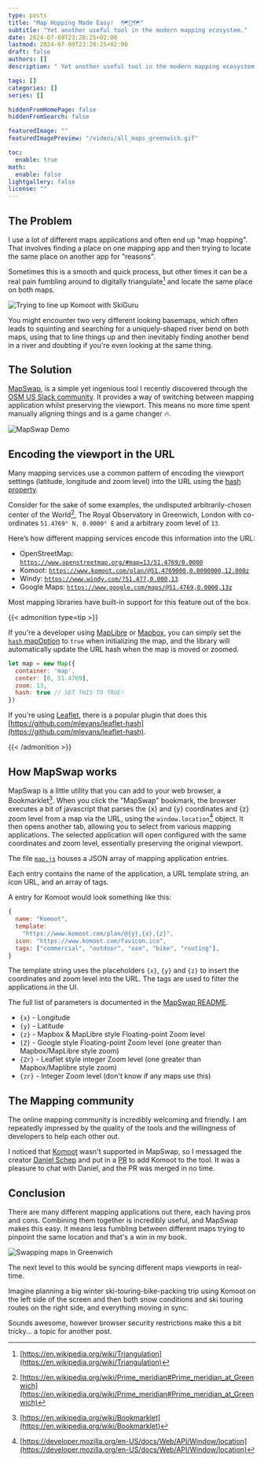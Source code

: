 ```yaml
---
type: posts
title: "Map Hopping Made Easy!  🗺️🦘🗺️"
subtitle: "Yet another useful tool in the modern mapping ecosystem."
date: 2024-07-09T23:28:25+02:00
lastmod: 2024-07-09T23:28:25+02:00
draft: false
authors: []
description: " Yet another useful tool in the modern mapping ecosystem."

tags: []
categories: []
series: []

hiddenFromHomePage: false
hiddenFromSearch: false

featuredImage: ""
featuredImagePreview: "/videos/all_maps_greenwich.gif"

toc:
  enable: true
math:
  enable: false
lightgallery: false
license: ""
---
```


<!--more-->

## The Problem

I use a lot of different maps applications and often end up "map hopping". That involves finding a place on one mapping app and then trying to locate the same place on another app for "reasons".

Sometimes this is a smooth and quick process, but other times it can be a real pain fumbling around to digitally triangulate[^triangulation] and locate the same place on both maps.

![Trying to line up Komoot with SkiGuru](/videos/maphopping_skiguru_komoot.gif)

You might encounter two very different looking basemaps, which often leads to squinting and searching for a uniquely-shaped river bend on both maps, using that to line things up and then inevitably finding another bend in a river and doubting if you're even looking at the same thing.

## The Solution

[MapSwap](https://mapswap.trailsta.sh/), is a  simple yet ingenious tool I recently discovered through the [OSM US Slack community](https://slack.openstreetmap.us/). It provides a way of switching between mapping application whilst preserving the viewport. This means no more time spent manually aligning things and is a game changer 🔥.

![MapSwap Demo](/videos/mapswap.gif)

## Encoding the viewport in the URL

Many mapping services use a common pattern of encoding the viewport settings (latitude, longitude and zoom level) into the URL using the [hash property](https://developer.mozilla.org/en-US/docs/Web/API/URL/hash).

Consider for the sake of some examples, the undisputed arbitrarily-chosen center of the World[^prime-meridian-history], The Royal Observatory in Greenwich, London with co-ordinates `51.4769° N, 0.0000° E` and a arbitrary zoom level of `13`.

Here’s how different mapping services encode this information into the URL:

- OpenStreetMap: [`https://www.openstreetmap.org/#map=13/51.4769/0.0000`](https://www.openstreetmap.org/#map=13/51.4769/0.0000)
- Komoot: [`https://www.komoot.com/plan/@51.4769000,0.0000000,12.000z`](https://www.komoot.com/plan/@51.4769000,0.0000000,12.000z)
- Windy: [`https://www.windy.com/?51.477,0.000,13`](https://www.windy.com/?51.476,0.000,13)
- Google Maps: [`https://www.google.com/maps/@51.4769,0.0000,13z`](https://www.google.com/maps/@51.4769,0.0000,14z)

Most mapping libraries have built-in support for this feature out of the box.

{{< admonition type=tip >}}

If you're a developer using [MapLibre](https://maplibre.org/maplibre-gl-js/docs) or [Mapbox](https://www.mapbox.com/mapbox-gljs), you can simply set the [`hash` mapOption](https://maplibre.org/maplibre-gl-js/docs/API/type-aliases/MapOptions/#hash) to `true` when initializing the map, and the library will automatically update the URL hash when the map is moved or zoomed.

```js
let map = new Map({
  container: 'map',
  center: [0, 51.4769],
  zoom: 13,
  hash: true // SET THIS TO TRUE!
})
```

If you're using [Leaflet](https://leafletjs.com), there is a popular plugin that does this [https://github.com/mlevans/leaflet-hash](https://github.com/mlevans/leaflet-hash).

{{< /admonition >}}

## How MapSwap works

MapSwap is a little utility that you can add to your web browser, a Bookmarklet[^bookmarklet]. When you click the "MapSwap" bookmark, the browser executes a bit of javascript that parses the {x} and {y} coordinates and {z} zoom level from a map via the URL, using the `window.location`[^window.location] object. It then opens another tab, allowing you to select from various mapping applications. The selected application will open configured with the same coordinates and zoom level, essentially preserving the original viewport.

The file [`map.js`](https://gitlab.com/trailstash/mapswap/-/blob/main/swap/maps.js?ref_type=heads) houses a JSON array of mapping application entries.

Each entry contains the name of the application, a URL template string, an icon URL, and an array of tags.

A entry for Komoot would look something like this:

```js
{
  name: "Komoot",
  template:
    "https://www.komoot.com/plan/@{y},{x},{z}",
  icon: "https://www.komoot.com/favicon.ico",
  tags: ["commercial", "outdoor", "osm", "bike", "routing"],
}
```

The template string uses the placeholders `{x}`, `{y}` and `{z}` to insert the coordinates and zoom level into the URL. The tags are used to filter the applications in the UI.

The full list of parameters is documented in the [MapSwap README](https://gitlab.com/trailstash/mapswap/-/blob/main/README.md).

- `{x}` - Longitude
- `{y}` - Latitude
- `{z}` - Mapbox & MapLibre style Floating-point Zoom level
- `{Z}` - Google style Floating-point Zoom level (one greater than Mapbox/MapLibre style zoom)
- `{Zr}` - Leaflet style integer Zoom level (one greater than Mapbox/Maplibre style zoom)
- `{zr}` - Integer Zoom level (don't know if any maps use this)

## The Mapping community

The online mapping community is incredibly welcoming and friendly. I am repeatedly impressed by the quality of the tools and the willingness of developers to help each other out.

I noticed that [Komoot](https://www.komoot.com) wasn't supported in MapSwap, so I messaged the creator [Daniel Schep](https://schep.me) and put in a [PR](https://gitlab.com/trailstash/mapswap/-/merge_requests/2) to add Komoot to the tool. It was a pleasure to chat with Daniel, and the PR was merged in no time.

## Conclusion

There are many different mapping applications out there, each having pros and cons. Combining them together is incredibly useful, and MapSwap makes this easy. It means less fumbling between different maps trying to pinpoint the same location and that's a win in my book.

![Swapping maps in Greenwich](/videos/all_maps_greenwich.gif)

The next level to this would be syncing different maps viewports in real-time.

Imagine planning a big winter ski-touring-bike-packing trip using Komoot on the left side of the screen and then both snow conditions and ski touring routes on the right side, and everything moving in sync.

Sounds awesome, however browser security restrictions make this a bit tricky... a topic for another post.

[^triangulation]: [https://en.wikipedia.org/wiki/Triangulation](https://en.wikipedia.org/wiki/Triangulation)
[^window.location]: [https://developer.mozilla.org/en-US/docs/Web/API/Window/location](https://developer.mozilla.org/en-US/docs/Web/API/Window/location)
[^prime-meridian-history]: [https://en.wikipedia.org/wiki/Prime_meridian#Prime_meridian_at_Greenwich](https://en.wikipedia.org/wiki/Prime_meridian#Prime_meridian_at_Greenwich)
[^bookmarklet]: [https://en.wikipedia.org/wiki/Bookmarklet](https://en.wikipedia.org/wiki/Bookmarklet)
